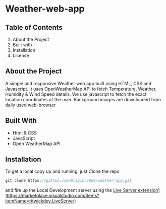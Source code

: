 # Weather-web-app
## Table of Contents

1. About the Project 
2. Built with 
3. Installation
4. License

## About the Project

A simple and responsive Weather web app built using HTML, CSS and Javascript. It uses OpenWeatherMap API to fetch Temperature, Weather, Humidity & Wind Speed details. We use javascript to fetch the exact location coordinates of the user. Background images are downloaded from daily used web-browser 

## Built With

- Html & CSS
- JavaScript
- Open WeatherMap API

## Installation

To get a local copy up and running, just Clone the repo

```jsx
git clone https://github.com/0rigin-c0de/weather-app.git
```

and fire up the Local Development server using the [Live](https://marketplace.visualstudio.com/items?itemName=ritwickdey.LiveServer)[ Server extension](https://marketplace.visualstudio.com/items?itemName=ritwickdey.LiveServer)](https://marketplace.visualstudio.com/items?itemName=ritwickdey.LiveServer)


